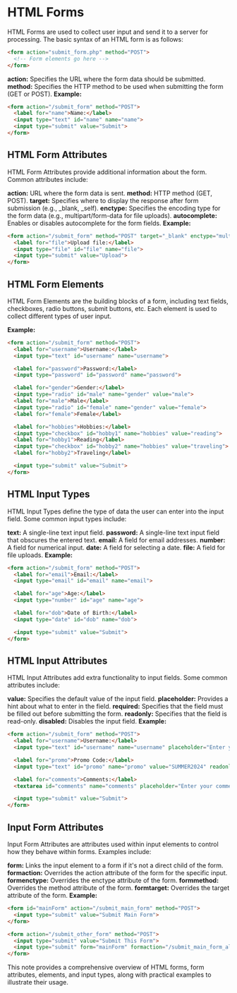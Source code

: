 # HTML Forms

HTML Forms are used to collect user input and send it to a server for processing. The basic syntax of an HTML form is as follows:

```html
<form action="submit_form.php" method="POST">
  <!-- Form elements go here -->
</form>
```

**action:** Specifies the URL where the form data should be submitted.
**method:** Specifies the HTTP method to be used when submitting the form (GET or POST).
**Example:**

```html
<form action="/submit_form" method="POST">
  <label for="name">Name:</label>
  <input type="text" id="name" name="name">
  <input type="submit" value="Submit">
</form>
```
## HTML Form Attributes
HTML Form Attributes provide additional information about the form. Common attributes include:

**action:** URL where the form data is sent.
**method:** HTTP method (GET, POST).
**target:** Specifies where to display the response after form submission (e.g., _blank, _self).
**enctype:** Specifies the encoding type for the form data (e.g., multipart/form-data for file uploads).
**autocomplete:** Enables or disables autocomplete for the form fields.
**Example:**

```html
<form action="/submit_form" method="POST" target="_blank" enctype="multipart/form-data" autocomplete="off">
  <label for="file">Upload file:</label>
  <input type="file" id="file" name="file">
  <input type="submit" value="Upload">
</form>
```
## HTML Form Elements
HTML Form Elements are the building blocks of a form, including text fields, checkboxes, radio buttons, submit buttons, etc. Each element is used to collect different types of user input.

**Example:**

```html
<form action="/submit_form" method="POST">
  <label for="username">Username:</label>
  <input type="text" id="username" name="username">

  <label for="password">Password:</label>
  <input type="password" id="password" name="password">

  <label for="gender">Gender:</label>
  <input type="radio" id="male" name="gender" value="male">
  <label for="male">Male</label>
  <input type="radio" id="female" name="gender" value="female">
  <label for="female">Female</label>

  <label for="hobbies">Hobbies:</label>
  <input type="checkbox" id="hobby1" name="hobbies" value="reading">
  <label for="hobby1">Reading</label>
  <input type="checkbox" id="hobby2" name="hobbies" value="traveling">
  <label for="hobby2">Traveling</label>

  <input type="submit" value="Submit">
</form>
```
## HTML Input Types
HTML Input Types define the type of data the user can enter into the input field. Some common input types include:

**text:** A single-line text input field.
**password:** A single-line text input field that obscures the entered text.
**email:** A field for email addresses.
**number:** A field for numerical input.
**date:** A field for selecting a date.
**file:** A field for file uploads.
**Example:**

```html
<form action="/submit_form" method="POST">
  <label for="email">Email:</label>
  <input type="email" id="email" name="email">

  <label for="age">Age:</label>
  <input type="number" id="age" name="age">

  <label for="dob">Date of Birth:</label>
  <input type="date" id="dob" name="dob">

  <input type="submit" value="Submit">
</form>
```
## HTML Input Attributes
HTML Input Attributes add extra functionality to input fields. Some common attributes include:

**value:** Specifies the default value of the input field.
**placeholder:** Provides a hint about what to enter in the field.
**required:** Specifies that the field must be filled out before submitting the form.
**readonly:** Specifies that the field is read-only.
**disabled:** Disables the input field.
**Example:**

```html
<form action="/submit_form" method="POST">
  <label for="username">Username:</label>
  <input type="text" id="username" name="username" placeholder="Enter your username" required>

  <label for="promo">Promo Code:</label>
  <input type="text" id="promo" name="promo" value="SUMMER2024" readonly>

  <label for="comments">Comments:</label>
  <textarea id="comments" name="comments" placeholder="Enter your comments" disabled></textarea>

  <input type="submit" value="Submit">
</form>
```
## Input Form Attributes
Input Form Attributes are attributes used within input elements to control how they behave within forms. Examples include:

**form:** Links the input element to a form if it's not a direct child of the form.
**formaction:** Overrides the action attribute of the form for the specific input.
**formenctype:** Overrides the enctype attribute of the form.
**formmethod:** Overrides the method attribute of the form.
**formtarget:** Overrides the target attribute of the form.
**Example:**

```html
<form id="mainForm" action="/submit_main_form" method="POST">
  <input type="submit" value="Submit Main Form">
</form>

<form action="/submit_other_form" method="POST">
  <input type="submit" value="Submit This Form">
  <input type="submit" form="mainForm" formaction="/submit_main_form_alt" formmethod="GET" value="Submit Main Form with Alt Settings">
</form>
```
This note provides a comprehensive overview of HTML forms, form attributes, elements, and input types, along with practical examples to illustrate their usage.
